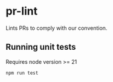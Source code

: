 # pr-lint

Lints PRs to comply with our convention.

## Running unit tests

Requires node version >= 21

`npm run test`
